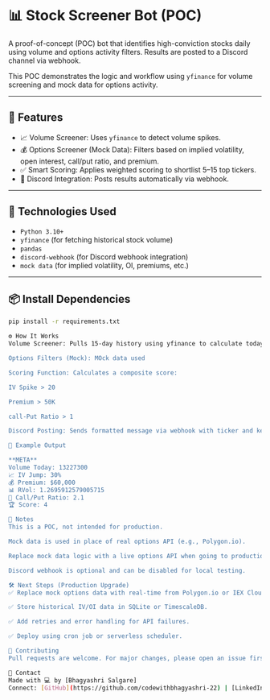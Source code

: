 # 📊 Stock Screener Bot (POC)

A proof-of-concept (POC) bot that identifies high-conviction stocks daily using volume and options activity filters. Results are posted to a Discord channel via webhook.

This POC demonstrates the logic and workflow using `yfinance` for volume screening and mock data for options activity.

---

## 🚀 Features

- 📈 Volume Screener: Uses `yfinance` to detect volume spikes.
- 💰 Options Screener (Mock Data): Filters based on implied volatility, open interest, call/put ratio, and premium.
- ✅ Smart Scoring: Applies weighted scoring to shortlist 5–15 top tickers.
- 🔗 Discord Integration: Posts results automatically via webhook.

---

## 🧪 Technologies Used

- `Python 3.10+`
- `yfinance` (for fetching historical stock volume)
- `pandas`
- `discord-webhook` (for Discord webhook integration)
- `mock data` (for implied volatility, OI, premiums, etc.)

---

## 📦 Install Dependencies

```bash
pip install -r requirements.txt

⚙️ How It Works
Volume Screener: Pulls 15-day history using yfinance to calculate today's volume and 10-day ADV (Average Daily Volume).

Options Filters (Mock): MOck data used

Scoring Function: Calculates a composite score:

IV Spike > 20

Premium > 50K

call-Put Ratio > 1

Discord Posting: Sends formatted message via webhook with ticker and key metrics.

🧪 Example Output

**META**
Volume Today: 13227300
📈 IV Jump: 30%
💰 Premium: $60,000
📊 RVol: 1.2695912579005715
🔄 Call/Put Ratio: 2.1
🏆 Score: 4

📂 Notes
This is a POC, not intended for production.

Mock data is used in place of real options API (e.g., Polygon.io).

Replace mock data logic with a live options API when going to production.

Discord webhook is optional and can be disabled for local testing.

🛠️ Next Steps (Production Upgrade)
✅ Replace mock options data with real-time from Polygon.io or IEX Cloud.

✅ Store historical IV/OI data in SQLite or TimescaleDB.

✅ Add retries and error handling for API failures.

✅ Deploy using cron job or serverless scheduler.

🤝 Contributing
Pull requests are welcome. For major changes, please open an issue first to discuss what you'd like to change.

💬 Contact
Made with 💻 by [Bhagyashri Salgare]
Connect: [GitHub](https://github.com/codewithbhagyashri-22) | [LinkedIn](https://www.linkedin.com/in/bhagyashri-salgare-485b5b146/)

